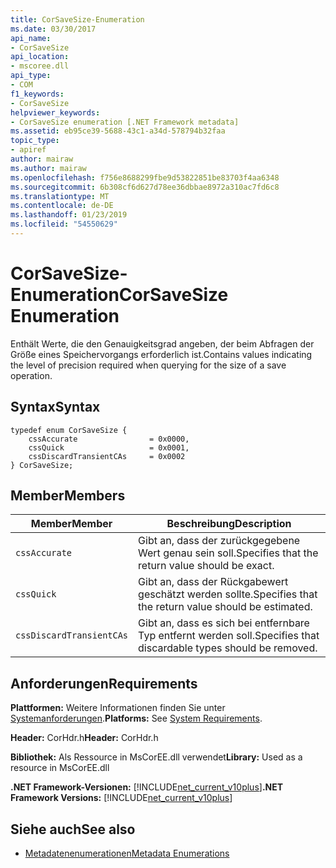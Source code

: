 ```yaml
---
title: CorSaveSize-Enumeration
ms.date: 03/30/2017
api_name:
- CorSaveSize
api_location:
- mscoree.dll
api_type:
- COM
f1_keywords:
- CorSaveSize
helpviewer_keywords:
- CorSaveSize enumeration [.NET Framework metadata]
ms.assetid: eb95ce39-5688-43c1-a34d-578794b32faa
topic_type:
- apiref
author: mairaw
ms.author: mairaw
ms.openlocfilehash: f756e8688299fbe9d53822851be83703f4aa6348
ms.sourcegitcommit: 6b308cf6d627d78ee36dbbae8972a310ac7fd6c8
ms.translationtype: MT
ms.contentlocale: de-DE
ms.lasthandoff: 01/23/2019
ms.locfileid: "54550629"
---
```

# <a name="corsavesize-enumeration"></a><span data-ttu-id="ee865-102">CorSaveSize-Enumeration</span><span class="sxs-lookup"><span data-stu-id="ee865-102">CorSaveSize Enumeration</span></span>
<span data-ttu-id="ee865-103">Enthält Werte, die den Genauigkeitsgrad angeben, der beim Abfragen der Größe eines Speichervorgangs erforderlich ist.</span><span class="sxs-lookup"><span data-stu-id="ee865-103">Contains values indicating the level of precision required when querying for the size of a save operation.</span></span>  
  
## <a name="syntax"></a><span data-ttu-id="ee865-104">Syntax</span><span class="sxs-lookup"><span data-stu-id="ee865-104">Syntax</span></span>  
  
```  
typedef enum CorSaveSize {  
    cssAccurate                = 0x0000,   
    cssQuick                   = 0x0001,   
    cssDiscardTransientCAs     = 0x0002  
} CorSaveSize;  
```  
  
## <a name="members"></a><span data-ttu-id="ee865-105">Member</span><span class="sxs-lookup"><span data-stu-id="ee865-105">Members</span></span>  
  
|<span data-ttu-id="ee865-106">Member</span><span class="sxs-lookup"><span data-stu-id="ee865-106">Member</span></span>|<span data-ttu-id="ee865-107">Beschreibung</span><span class="sxs-lookup"><span data-stu-id="ee865-107">Description</span></span>|  
|------------|-----------------|  
|`cssAccurate`|<span data-ttu-id="ee865-108">Gibt an, dass der zurückgegebene Wert genau sein soll.</span><span class="sxs-lookup"><span data-stu-id="ee865-108">Specifies that the return value should be exact.</span></span>|  
|`cssQuick`|<span data-ttu-id="ee865-109">Gibt an, dass der Rückgabewert geschätzt werden sollte.</span><span class="sxs-lookup"><span data-stu-id="ee865-109">Specifies that the return value should be estimated.</span></span>|  
|`cssDiscardTransientCAs`|<span data-ttu-id="ee865-110">Gibt an, dass es sich bei entfernbare Typ entfernt werden soll.</span><span class="sxs-lookup"><span data-stu-id="ee865-110">Specifies that discardable types should be removed.</span></span>|  
  
## <a name="requirements"></a><span data-ttu-id="ee865-111">Anforderungen</span><span class="sxs-lookup"><span data-stu-id="ee865-111">Requirements</span></span>  
 <span data-ttu-id="ee865-112">**Plattformen:** Weitere Informationen finden Sie unter [Systemanforderungen](../../../../docs/framework/get-started/system-requirements.md).</span><span class="sxs-lookup"><span data-stu-id="ee865-112">**Platforms:** See [System Requirements](../../../../docs/framework/get-started/system-requirements.md).</span></span>  
  
 <span data-ttu-id="ee865-113">**Header:** CorHdr.h</span><span class="sxs-lookup"><span data-stu-id="ee865-113">**Header:** CorHdr.h</span></span>  
  
 <span data-ttu-id="ee865-114">**Bibliothek:** Als Ressource in MsCorEE.dll verwendet</span><span class="sxs-lookup"><span data-stu-id="ee865-114">**Library:** Used as a resource in MsCorEE.dll</span></span>  
  
 <span data-ttu-id="ee865-115">**.NET Framework-Versionen:** [!INCLUDE[net_current_v10plus](../../../../includes/net-current-v10plus-md.md)]</span><span class="sxs-lookup"><span data-stu-id="ee865-115">**.NET Framework Versions:** [!INCLUDE[net_current_v10plus](../../../../includes/net-current-v10plus-md.md)]</span></span>  
  
## <a name="see-also"></a><span data-ttu-id="ee865-116">Siehe auch</span><span class="sxs-lookup"><span data-stu-id="ee865-116">See also</span></span>
- [<span data-ttu-id="ee865-117">Metadatenenumerationen</span><span class="sxs-lookup"><span data-stu-id="ee865-117">Metadata Enumerations</span></span>](../../../../docs/framework/unmanaged-api/metadata/metadata-enumerations.md)
